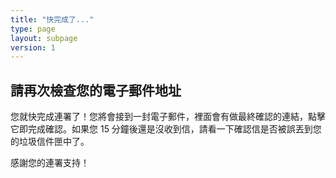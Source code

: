```yaml
---
title: "快完成了..."
type: page
layout: subpage
version: 1
---
```


## 請再次檢查您的電子郵件地址

您就快完成連署了！您將會接到一封電子郵件，裡面會有做最終確認的連結，點擊它即完成確認。如果您 15 分鐘後還是沒收到信，請看一下確認信是否被誤丟到您的垃圾信件匣中了。

感謝您的連署支持！
